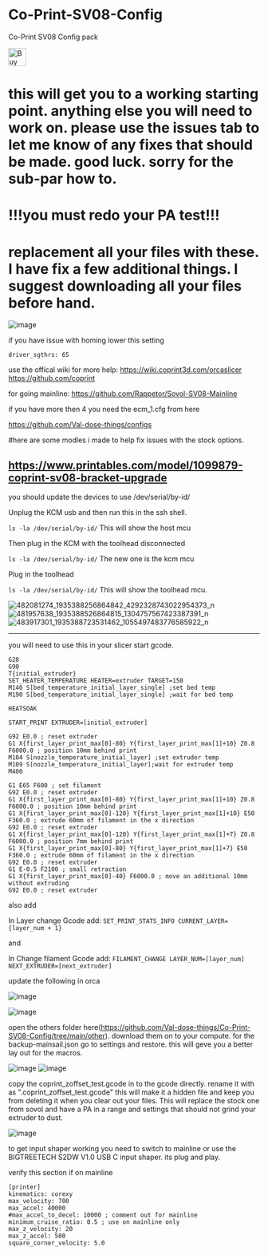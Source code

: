 # Co-Print-SV08-Config
Co-Print SV08 Config pack

<a href='https://ko-fi.com/T6T517TCF6' target='_blank'><img height='36' style='border:0px;height:36px;' src='https://storage.ko-fi.com/cdn/kofi6.png?v=6' border='0' alt='Buy Me a Coffee at ko-fi.com' /></a>

# this will get you to a working starting point. anything else you will need to work on. please use the issues tab to let me know of any fixes that should be made. good luck. sorry for the sub-par how to. 

# !!!you must redo your PA test!!!


# replacement all your files with these. I have fix a few additional things. I suggest downloading all your files before hand. 

![image](https://github.com/user-attachments/assets/c46ed2b1-ccfb-4434-84ff-c1df7f16b2c0)

if you have issue with homing lower this setting 

```driver_sgthrs: 65```

use the offical wiki for more help:
https://wiki.coprint3d.com/orcaslicer
https://github.com/coprint

for going mainline:
https://github.com/Rappetor/Sovol-SV08-Mainline

if you have more then 4 you need the ecm_1.cfg from here

https://github.com/Val-dose-things/configs

#here are some modles i made to help fix issues with the stock options.

https://www.printables.com/model/1099879-coprint-sv08-bracket-upgrade
---------------------------

you should update the devices to
use /dev/serial/by-id/

Unplug the KCM usb and then run this in the ssh shell.

```ls -la /dev/serial/by-id/```
This will show the host mcu

Then plug in the KCM with the toolhead disconnected

```ls -la /dev/serial/by-id/```
The new one is the kcm mcu

Plug in the toolhead

```ls -la /dev/serial/by-id/```
This will show the toolhead mcu.

![482081274_1935388256864842_4292328743022954373_n](https://github.com/user-attachments/assets/e5e69390-d015-4c42-af3b-f177bbb7415c)
![481957638_1935388526864815_1304757567423387391_n](https://github.com/user-attachments/assets/215391a9-d271-4905-8d6e-a1f0cf646454)
![483917301_1935388723531462_1055497483776585922_n](https://github.com/user-attachments/assets/1a6300e8-9b05-4c00-b187-564002229834)

-------------------

you will need to use this in your slicer start gcode.
```
G28
G90
T{initial_extruder}
SET_HEATER_TEMPERATURE HEATER=extruder TARGET=150
M140 S[bed_temperature_initial_layer_single] ;set bed temp
M190 S[bed_temperature_initial_layer_single] ;wait for bed temp

HEATSOAK

START_PRINT EXTRUDER=[initial_extruder]

G92 E0.0 ; reset extruder
G1 X{first_layer_print_max[0]-80} Y{first_layer_print_max[1]+10} Z0.8 F6000.0 ; position 10mm behind print
M104 S[nozzle_temperature_initial_layer] ;set extruder temp
M109 S[nozzle_temperature_initial_layer];wait for extruder temp
M400

G1 E65 F600 ; set filament 
G92 E0.0 ; reset extruder
G1 X{first_layer_print_max[0]-80} Y{first_layer_print_max[1]+10} Z0.8 F6000.0 ; position 10mm behind print
G1 X{first_layer_print_max[0]-120} Y{first_layer_print_max[1]+10} E50 F360.0 ; extrude 60mm of filament in the x direction
G92 E0.0 ; reset extruder
G1 X{first_layer_print_max[0]-120} Y{first_layer_print_max[1]+7} Z0.8 F6000.0 ; position 7mm behind print
G1 X{first_layer_print_max[0]-80} Y{first_layer_print_max[1]+7} E50 F360.0 ; extrude 60mm of filament in the x direction
G92 E0.0 ; reset extruder
G1 E-0.5 F2100 ; small retraction
G1 X{first_layer_print_max[0]-40} F6000.0 ; move an additional 10mm without extruding
G92 E0.0 ; reset extruder

```
also add 

In Layer change Gcode add:
```SET_PRINT_STATS_INFO CURRENT_LAYER={layer_num + 1}```

and

In Change filament Gcode add:
```FILAMENT_CHANGE LAYER_NUM=[layer_num] NEXT_EXTRUDER=[next_extruder]```

update the following in orca

![image](https://github.com/user-attachments/assets/5b50e0ec-133e-4502-a620-4fecfcaa50c7)

![image](https://github.com/user-attachments/assets/e09d8b17-201c-4d35-b1d2-fed8ed58c63d)

open the others folder here(https://github.com/Val-dose-things/Co-Print-SV08-Config/tree/main/other). download them on to your compute.
for the backup-mainsail.json go to settings and restore. this will geve you a better lay out for the macros. 

![image](https://github.com/user-attachments/assets/9809aca9-20bd-45c0-b9a3-3022e0cd867e)
![image](https://github.com/user-attachments/assets/2b44681d-eef4-4a0a-b7ed-48b44488b696)

copy the coprint_zoffset_test.gcode in to the gcode directly.
rename it with as ".coprint_zoffset_test.gcode" this will make it a hidden file and keep you from deleting it when you clear out your files. 
This will replace the stock one from sovol and have a PA in a range and settings that should not grind your extruder to dust. 

![image](https://github.com/user-attachments/assets/d9d93382-2933-41f0-8d59-f8932a1a5700)

to get input shaper working you need to switch to mainline or use the BIGTREETECH S2DW V1.0 USB C input shaper. its plug and play.

verify this section if on mainline 
```
[printer]
kinematics: corexy           
max_velocity: 700            
max_accel: 40000             
#max_accel_to_decel: 10000 ; comment out for mainline
minimum_cruise_ratio: 0.5 ; use on mainline only
max_z_velocity: 20           
max_z_accel: 500             
square_corner_velocity: 5.0  
```




